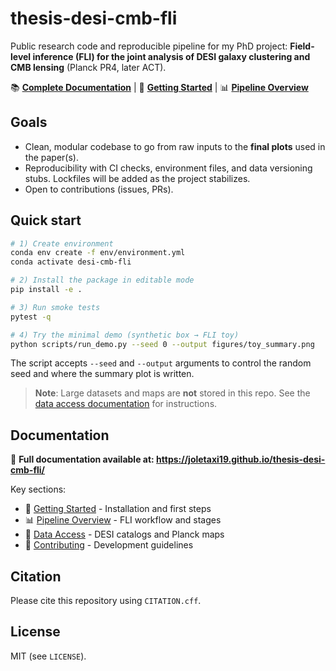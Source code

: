 # thesis-desi-cmb-fli

Public research code and reproducible pipeline for my PhD project:
**Field-level inference (FLI) for the joint analysis of DESI galaxy clustering and CMB lensing** (Planck PR4, later ACT).

📚 **[Complete Documentation](https://joletaxi19.github.io/thesis-desi-cmb-fli/)** | 🚀 **[Getting Started](https://joletaxi19.github.io/thesis-desi-cmb-fli/getting_started/)** | 📊 **[Pipeline Overview](https://joletaxi19.github.io/thesis-desi-cmb-fli/pipeline/)**

## Goals
- Clean, modular codebase to go from raw inputs to the **final plots** used in the paper(s).
- Reproducibility with CI checks, environment files, and data versioning stubs. Lockfiles will be added as the project stabilizes.
- Open to contributions (issues, PRs).

## Quick start
```bash
# 1) Create environment
conda env create -f env/environment.yml
conda activate desi-cmb-fli

# 2) Install the package in editable mode
pip install -e .

# 3) Run smoke tests
pytest -q

# 4) Try the minimal demo (synthetic box → FLI toy)
python scripts/run_demo.py --seed 0 --output figures/toy_summary.png
```

The script accepts `--seed` and `--output` arguments to control the random seed and
where the summary plot is written.

> **Note**: Large datasets and maps are **not** stored in this repo. See the [data access documentation](https://joletaxi19.github.io/thesis-desi-cmb-fli/data_access/) for instructions.

## Documentation

📖 **Full documentation available at: https://joletaxi19.github.io/thesis-desi-cmb-fli/**

Key sections:
- 🚀 [Getting Started](https://joletaxi19.github.io/thesis-desi-cmb-fli/getting_started/) - Installation and first steps
- 📊 [Pipeline Overview](https://joletaxi19.github.io/thesis-desi-cmb-fli/pipeline/) - FLI workflow and stages
- 💾 [Data Access](https://joletaxi19.github.io/thesis-desi-cmb-fli/data_access/) - DESI catalogs and Planck maps
- 🤝 [Contributing](https://joletaxi19.github.io/thesis-desi-cmb-fli/contributing/) - Development guidelines

## Citation
Please cite this repository using `CITATION.cff`.

## License
MIT (see `LICENSE`).
